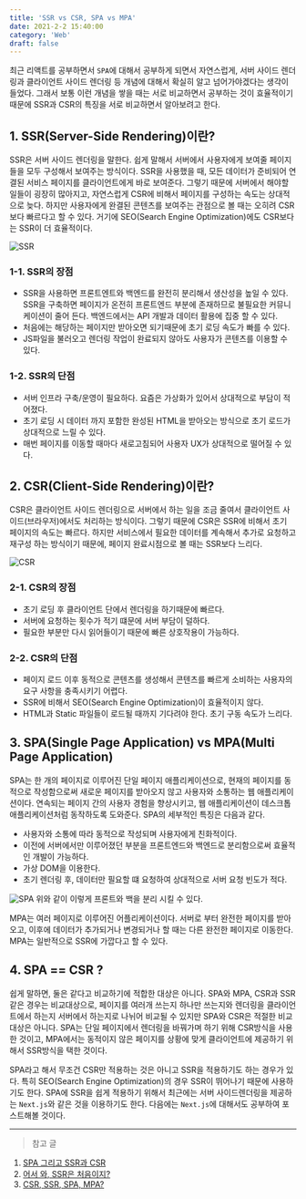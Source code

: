 ```yaml
---
title: 'SSR vs CSR, SPA vs MPA'
date: 2021-2-2 15:40:00
category: 'Web'
draft: false
---
```


최근 리액트를 공부하면서 `SPA`에 대해서 공부하게 되면서 자연스럽게, 서버 사이드 렌더링과 클라이언트 사이드 렌더링 등 개념에 대해서 확실히 알고 넘어가야겠다는 생각이 들었다. 그래서 보통 이런 개념을 쌓을 때는 서로 비교하면서 공부하는 것이 효율적이기 때문에 SSR과 CSR의 특징을 서로 비교하면서 알아보려고 한다.

## 1. SSR(Server-Side Rendering)이란?

SSR은 서버 사이드 렌더링을 말한다. 쉽게 말해서 서버에서 사용자에게 보여줄 페이지들을 모두 구성해서 보여주는 방식이다. SSR을 사용했을 때, 모든 데이터가 준비되어 연결된 서비스 페이지를 클라이언트에게 바로 보여준다. 그렇기 때문에 서버에서 해야할 일들이 굉장히 많아지고, 자연스럽게 CSR에 비해서 페이지를 구성하는 속도는 상대적으로 늦다. 하지만 사용자에게 완결된 콘텐츠를 보여주는 관점으로 볼 때는 오히려 CSR보다 빠르다고 할 수 있다. 거기에 SEO(Search Engine Optimization)에도 CSR보다는 SSR이 더 효율적이다.

![SSR](https://d2.naver.com/content/images/2020/06/ssr.png)

### 1-1. SSR의 장점

- SSR을 사용하면 프론트엔트와 백엔드를 완전히 분리해서 생산성을 높일 수 있다. SSR을 구축하면 페이지가 온전히 프론트엔드 부분에 존재하므로 불필요한 커뮤니케이션이 줄어 든다. 백엔드에서는 API 개발과 데이터 활용에 집중 할 수 있다.
- 처음에는 해당하는 페이지만 받아오면 되기때문에 초기 로딩 속도가 빠를 수 있다.
- JS파일을 불러오고 렌더링 작업이 완료되지 않아도 사용자가 콘텐츠를 이용할 수 있다.

### 1-2. SSR의 단점

- 서버 인프라 구축/운영이 필요하다. 요즘은 가상화가 있어서 상대적으로 부담이 적어졌다.
- 초기 로딩 시 데이터 까지 포함한 완성된 HTML을 받아오는 방식으로 초기 로드가 상대적으로 느릴 수 있다.
- 매번 페이지를 이동할 때마다 새로고침되어 사용자 UX가 상대적으로 떨어질 수 있다.

## 2. CSR(Client-Side Rendering)이란?

CSR은 클라이언트 사이드 렌더링으로 서버에서 하는 일을 조금 줄여서 클라이언트 사이드(브라우저)에서도 처리하는 방식이다. 그렇기 때문에 CSR은 SSR에 비해서 초기 페이지의 속도는 빠르다. 하지만 서비스에서 필요한 데이터를 계속해서 추가로 요청하고 재구성 하는 방식이기 때문에, 페이지 완료시점으로 볼 때는 SSR보다 느리다.

![CSR](https://d2.naver.com/content/images/2020/06/csr.png)

### 2-1. CSR의 장점

- 초기 로딩 후 클라이언트 단에서 렌더링을 하기때문에 빠르다.
- 서버에 요청하는 횟수가 적기 떄문에 서버 부담이 덜하다.
- 필요한 부분만 다시 읽어들이기 때문에 빠른 상호작용이 가능하다.

### 2-2. CSR의 단점

- 페이지 로드 이후 동적으로 콘텐츠를 생성해서 콘텐츠를 빠르게 소비하는 사용자의 요구 사항을 충족시키기 어렵다.
- SSR에 비해서 SEO(Search Engine Optimization)이 효율적이지 않다.
- HTML과 Static 파일들이 로드될 때까지 기다려야 한다. 초기 구동 속도가 느리다.

## 3. SPA(Single Page Application) vs MPA(Multi Page Application)

SPA는 한 개의 페이지로 이루어진 단일 페이지 애플리케이션으로, 현재의 페이지를 동적으로 작성함으로써 새로운 페이지를 받아오지 않고 사용자와 소통하는 웹 애플리케이션이다. 연속되는 페이지 간의 사용자 경험을 향상시키고, 웹 애플리케이션이 데스크톱 애플리케이션처럼 동작하도록 도와준다. SPA의 세부적인 특징은 다음과 같다.

- 사용자와 소통에 따라 동적으로 작성되며 사용자에게 친화적이다.
- 이전에 서버에서만 이루어졌던 부분을 프론트엔드와 백엔드로 분리함으로써 효율적인 개발이 가능하다.
- 가상 DOM을 이용한다.
- 초기 렌더링 후, 데이터만 필요할 떄 요청하여 상대적으로 서버 요청 빈도가 적다.

![SPA](https://d2.naver.com/content/images/2020/06/step1.png)
위와 같이 이렇게 프론트와 백을 분리 시킬 수 있다.

MPA는 여러 페이지로 이루어진 어플리케이션이다. 서버로 부터 완전한 페이지를 받아오고, 이후에 데이터가 추가되거나 변경되거나 할 때는 다른 완전한 페이지로 이동한다. MPA는 일반적으로 SSR에 가깝다고 할 수 있다.

## 4. SPA == CSR ?

쉽게 말하면, 둘은 같다고 비교하기에 적합한 대상은 아니다. SPA와 MPA, CSR과 SSR같은 경우는 비교대상으로, 페이지를 여러개 쓰는지 하나만 쓰는지와 렌더링을 클라이언트에서 하는지 서버에서 하는지로 나뉘어 비교될 수 있지만 SPA와 CSR은 적절한 비교 대상은 아니다. SPA는 단일 페이지에서 렌더링을 바꿔가며 하기 위해 CSR방식을 사용한 것이고, MPA에서는 동적이지 않은 페이지를 상황에 맞게 클라이언트에 제공하기 위해서 SSR방식을 택한 것이다.

SPA라고 해서 무조건 CSR만 적용하는 것은 아니고 SSR을 적용하기도 하는 경우가 있다. 특히 SEO(Search Engine Optimization)의 경우 SSR이 뛰어나기 때문에 사용하기도 한다. SPA에 SSR을 쉽게 적용하기 위해서 최근에는 서버 사이드렌더링을 제공하는 `Next.js`와 같은 것을 이용하기도 한다. 다음에는 `Next.js`에 대해서도 공부하여 포스트해볼 것이다.

---

> 참고 글

1. [SPA 그리고 SSR과 CSR](https://velog.io/@ru_bryunak/SPA-%EC%82%AC%EC%9A%A9%EC%97%90%EC%84%9C%EC%9D%98-SSR%EA%B3%BC-CSR)
2. [어서 와, SSR은 처음이지?](https://d2.naver.com/helloworld/7804182)
3. [CSR, SSR, SPA, MPA?](https://medium.com/%EC%95%84%EB%AA%BD%EC%86%8C%ED%94%84%ED%8A%B8%EC%9B%A8%EC%96%B4/csr-ssr-spa-mpa-ede7b55c5f6f)
